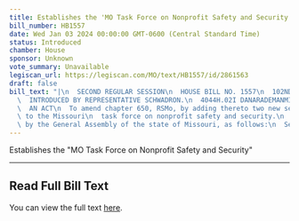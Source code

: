 ```yaml
---
title: Establishes the 'MO Task Force on Nonprofit Safety and Security'
bill_number: HB1557
date: Wed Jan 03 2024 00:00:00 GMT-0600 (Central Standard Time)
status: Introduced
chamber: House
sponsor: Unknown
vote_summary: Unavailable
legiscan_url: https://legiscan.com/MO/text/HB1557/id/2861563
draft: false
bill_text: "|\n  SECOND REGULAR SESSION\n  HOUSE BILL NO. 1557\n  102ND GENERAL ASSEMBLY\n\
  \  INTRODUCED BY REPRESENTATIVE SCHWADRON.\n  4044H.02I DANARADEMANMILLER,ChiefClerk\n\
  \  AN ACT\n  To amend chapter 650, RSMo, by adding thereto two new sections relating\
  \ to the Missouri\n  task force on nonprofit safety and security.\n  Be it enacted\
  \ by the General Assembly of the state of Missouri, as follows:\n  SectionA. Chapter650,RSMo,isamendedbyaddingtheretotwonewsections,tobe"
---
```

Establishes the "MO Task Force on Nonprofit Safety and Security"

---

## Read Full Bill Text

You can view the full text [here](https://legiscan.com/MO/text/HB1557/id/2861563).
